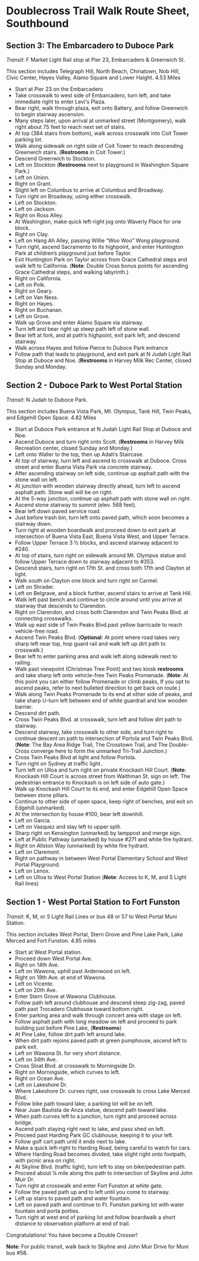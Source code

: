 # Doublecross Trail Walk Route Sheet, Southbound

## Section 3: The Embarcadero to Duboce Park

*Transit*: F Market Light Rail stop at Pier 23, Embarcadero & Greenwich St.

This section includes Telegraph Hill, North Beach, Chinatown, Nob Hill, Civic Center, Hayes Valley, Alamo Square and Lower Haight.
4.53 Miles

 

* Start at Pier 23 on the Embarcadero
* Take crosswalk to west side of Embarcadero, turn left, and take immediate right to enter Levi's Plaza.
* Bear right, walk through plaza, exit onto Battery, and follow Greenwich to begin stairway ascension.
* Many steps later, upon arrival at unmarked street (Montgomery), walk right about 75 feet to reach next set of stairs.
* At top (384 stairs from bottom), walk across crosswalk into Coit Tower parking lot.
* Walk along sidewalk on right side of Coit Tower to reach descending Greenwich stairs. (**Restrooms** in Coit Tower.)
* Descend Greenwich to Stockton.
* Left on Stockton (**Restrooms** next to playground in Washington Square Park.)
* Left on Union.
* Right on Grant.
* Slight left on Columbus to arrive at Columbus and Broadway.
* Turn right on Broadway, using either crosswalk.
* Left on Stockton.
* Left on Jackson.
* Right on Ross Alley.
* At Washington, make quick left-right jog onto Waverly Place for one block.
* Right on Clay.
* Left on Hang Ah Alley, passing Willie “Woo Woo” Wong playground.
* Turn right, ascend Sacramento to its highpoint, and enter Huntington Park at children’s playground just before Taylor.
* Exit Huntington Park on Taylor across from Grace Cathedral steps and walk left to California. (**Note**: Double Cross bonus points for ascending Grace Cathedral steps, and walking labyrinth.)
* Right on California.
* Left on Polk.
* Right on Geary.
* Left on Van Ness.
* Right on Hayes.
* Right on Buchanan.
* Left on Grove.
* Walk up Grove and enter Alamo Square via stairway.
* Turn left and bear right up steep path left of stone wall.
* Bear left at fork, and at path’s highpoint, exit park left, and descend stairway. 
* Walk across Hayes and follow Pierce to Duboce Park entrance
* Follow path that leads to playground, and exit park at N Judah Light Rail Stop at Duboce and Noe. (**Restrooms** in Harvey Milk Rec Center, closed Sunday and Monday.  


## Section 2 - Duboce Park to West Portal Station

*Transit*: N Judah to Duboce Park.

This section includes Buena Vista Park, Mt. Olympus, Tank Hill, Twin Peaks, and Edgehill Open Space.
4.82 Miles

* Start at Duboce Park entrance at N Judah Light Rail Stop at Duboce and Noe.
* Ascend Duboce and turn right onto Scott. (**Restrooms** in Harvey Milk Recreation center, closed Sunday and Monday.)
* Left onto Waller to the top, then up Adah’s Staircase. 
* At top of stairway, turn left and ascend to crosswalk at Duboce. Cross street and enter Buena Vista Park via concrete stairway.
* After ascending stairway on left side, continue up asphalt path with the stone wall on  left.
* At junction with wooden stairway directly ahead, turn left to ascend asphalt path. Stone wall will be on right.
* At the 5-way junction, continue up asphalt path with stone wall on right.
* Ascend stone stairway to summit (elev. 568 feet).
* Bear left down paved service road.
* Just before trash bin, turn left onto paved path, which soon becomes a stairway down.
* Turn right at wooden boardwalk and proceed down to exit park at intersection of Buena Vista East, Buena Vista West, and Upper Terrace.
* Follow Upper Terrace 3 ½ blocks, and ascend stairway adjacent to #240.
* At top of stairs, turn right on sidewalk around Mt. Olympus statue and follow Upper Terrace down to stairway adjacent to #353.
* Descend stairs, turn right on 17th St. and cross both 17th and Clayton at light.
* Walk south on Clayton one block and turn right on Carmel.
* Left on Shrader.
* Left on Belgrave, and a block further, ascend stairs to arrive at Tank Hill.
* Walk left past bench and continue to circle around until you arrive at stairway that descends to Clarendon.
* Right on Clarendon, and cross both Clarendon and Twin Peaks Blvd. at connecting crosswalks.
* Walk up east side of Twin Peaks Blvd.past yellow barricade to reach vehicle-free road.
* Ascend Twin Peaks Blvd. (**Optional**: At point where road takes very sharp left near top, hop guard rail and walk left up dirt path to crosswalk.)
* Bear left to enter parking area and walk left along sidewalk next to railing.
* Walk past viewpoint (Christmas Tree Point) and two kiosk **restrooms** and take sharp left onto vehicle-free Twin Peaks Promenade. (**Note**: At this point you can either follow Promenade or climb peaks, If you opt to ascend peaks, refer to next bulleted direction to get back on route.)
* Walk along Twin Peaks Promenade to its end at other side of peaks, and take sharp U-turn left between end of white guardrail and low wooden barrier.
* Descend dirt path.
* Cross Twin Peaks Blvd. at crosswalk, turn left and follow dirt path to stairway.
* Descend stairway, take crosswalk to other side, and turn right to continue descent on path to intersection of Portola and Twin Peaks Blvd. (**Note**: The Bay Area Ridge Trail, The Crosstown Trail, and The Double-Cross converge here to form the unmarked Tri-Trail Junction.) 
* Cross Twin Peaks Blvd at light and follow Portola.
* Turn right on Sydney at traffic light..
* Turn left on Ulloa and turn right on private Knockash Hill Court. (**Note**: Knockash Hill Court is across street from Waithman St. sign on left. The pedestrian entrance to Knockash is on left side of auto gate.)
* Walk up Knockash Hill Court to its end, and enter Edgehill Open Space between stone pillars.
* Continue to other side of open space, keep right of benches, and exit on Edgehill (unmarked).
* At the intersection by house #100, bear left downhill.
* Left on Garcia.
* Left on Vasquez and stay left to upper split.
* Sharp right on Kensington (unmarked) by lamppost and merge sign.
* Left at Public Pathway (unmarked) by house #271 and white fire hydrant.
* Right on Allston Way (unmarked) by white fire hydrant.
* Left on Claremont.
* Right on pathway in between West Portal Elementary School and West Portal Playground.
* Left on Lenox.
* Left on Ulloa to West Portal Station (**Note**: Access to K, M, and S Light Rail lines)

 
## Section 1 - West Portal Station to Fort Funston

*Transit*: K, M, or S Light Rail Lines or bus 48 or 57 to West Portal Muni Station.

This section includes West Portal, Stern Grove and Pine Lake Park, Lake Merced and Fort Funston.
4.85 miles


* Start at West Portal station.
* Proceed down West Portal Ave.
* Right on 14th Ave.
* Left on Wawona, uphill past Ardenwood on left.
* Right on 18th Ave. at end of Wawona.
* Left on Vicente.
* Left on 20th Ave.
* Enter Stern Grove at Wawona Clubhouse.
* Follow path left around clubhouse and descend steep zig-zag, paved path past Trocadero Clubhouse toward bottom right.
* Enter parking area and walk through concert area with stage on left.
* Follow asphalt path with long meadow on left and proceed to park building just before Pine Lake, (**Restrooms**)
* At Pine Lake, follow dirt path left around lake. 
* When dirt path rejoins paved path at green pumphouse, ascend left to park exit.
* Left on Wawona St. for very short distance.
* Left on 34th Ave.
* Cross Sloat Blvd. at crosswalk to Morningside Dr.
* Right on Morningside, which curves to left.
* Right on Ocean Ave.
* Left on Lakeshore Dr.
* Where Lakeshore Dr. curves right, use crosswalk to cross Lake Merced Blvd.
* Follow bike path toward lake; a parking lot will be on left.
* Near Juan Bautista de Anza statue, descend path toward lake.
* When path curves left to a junction, turn right and proceed across bridge.
* Ascend path staying right next to lake, and pass shed on left.
* Proceed past Harding Park GC clubhouse, keeping it to your left.
* Follow golf cart path until it ends next to lake.
* Make a quick left-right to Harding Road, being careful to watch for cars.
* Where Harding Road becomes divided, take slight right onto footpath, with picnic area on right.
* At Skyline Blvd. (traffic light), turn left to stay on bike/pedestrian path.
* Proceed about ¼ mile along this path to intersection of Skyline and John Muir Dr.
* Turn right at crosswalk and enter Fort Funston at white gate.
* Follow the paved path up and to left until you come to stairway.
* Left up stairs to paved path and water fountain.
* Left on  paved path and continue to Ft. Funston parking lot with water fountain and porta potties.
* Turn right at west end of parking lot and follow boardwalk a short distance to observation platform at end of trail. 

Congratulations! You have become a Double Crosser!

**Note**: For public transit, walk back to Skyline and John Muir Drive for Muni bus #58.














